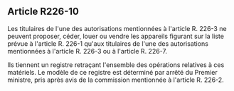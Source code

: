 Article R226-10
----
Les titulaires de l'une des autorisations mentionnées à l'article R. 226-3 ne
peuvent proposer, céder, louer ou vendre les appareils figurant sur la liste
prévue à l'article R. 226-1 qu'aux titulaires de l'une des autorisations
mentionnées à l'article R. 226-3 ou à l'article R. 226-7.

Ils tiennent un registre retraçant l'ensemble des opérations relatives à ces
matériels. Le modèle de ce registre est déterminé par arrêté du Premier
ministre, pris après avis de la commission mentionnée à l'article R. 226-2.
